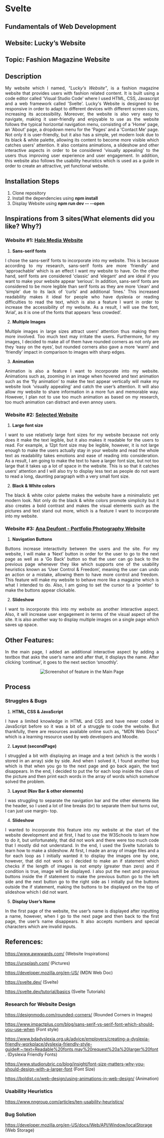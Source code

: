 # Svelte

## Fundamentals of Web Development

## Website: Lucky’s Website

## Topic: Fashion Magazine Website

## Description

<p align = "justify">My website which I named, <i>"Lucky's Website"</i>, is a fashion magazine website that provides users with fashion related content. It is built using a code editor called 'Visual Studio Code' where I used HTML, CSS, Javascript and a web framework called 'Svelte'. Lucky's Website is designed to be responsive in order to adapt to different devices with different screen sizes, increasing its accessibility. Moreover, the website is also very easy to navigate, making it user-friendly and enjoyable to use as the website follows the typical horizontal navigation menu, consisting of a 'Home' page, an 'About' page, a dropdown menu for the 'Pages' and a 'Contact Me' page. Not only it is user-friendly, but it also has a simple, yet modern look due to its black & white palette, allowing its content to become more visible which catches users' attention. It also contains animations, a slideshow and other interactive aspects in order to be considered 'visually appealing' to the users thus improving user experience and user engagement. In addition, this website also follows the usability heuristics which is used as a guide in order to create an attractive, yet functional website.
</p>

## Installation Steps

1. Clone repository
2. Install the dependencies using **npm install**
3. Display Website using **npm run dev -- --open**

## Inspirations from 3 sites(What elements did you like? Why?)

### Website #1: [Halo Media Website](https://halomedia.com/)
1. **Sans-serif fonts**

<p align = "justify">I chose the sans-serif fonts to incorporate into my website. This is because according to my research, sans-serif fonts are more ‘friendly’ and ‘approachable’ which is an effect I want my website to have. On the other hand, serif fonts are considered 'classic’ and ‘elegant’ and are ideal if you want to make your website appear ‘serious’. In addition, sans-serif fonts are considered to be more legible than serif fonts as they are more ‘clean’ and ‘simple’ due to its lack of ‘curls’ and additional ‘lines.’ This increased readability makes it ideal for people who have dyslexia or reading difficulties to read the text, which is also a feature I want in order to increase the accessibility of my website. As a result, I will use the font, ‘Arial’, as it is one of the fonts that appears ‘less crowded’. 
</p>

2. **Multiple Images**

<p align = "justify">Multiple images in large sizes attract users’ attention thus making them more involved. Too much text may irritate the users. Furthermore, for my images, I decided to make all of them have rounded corners as not only are they ‘easy on the eyes’, but rounded corners also gave a more ‘warm’ and ‘friendly’ impact in comparison to images with sharp edges. 
</p>

3. **Animation**

<p align = "justify">Animation is also a feature I want to incorporate into my website. Animations such as, zooming in an image when hovered and text animation such as the ‘fly animation’ to make the text appear vertically will make my website look ‘visually appealing’ and catch the user’s attention. It will also allow my website to share information in a more fun and memorable way. However, I plan not to use too much animation as based on my research, too much animation can distract and even annoy users.
</p>

### Website #2: [Selected Website](https://selectedbase.com/)
1. **Large font size** 

<p align = "justify">I want to use relatively large font sizes for my website because not only does it make the text legible, but it also makes it readable for the users to read. For example, a 12pt font size may be legible, however, it is not large enough to make the users actually stay in your website and read the whole text as readability takes emotions and ease of reading into consideration. As a result, I am going to make the text to have a larger font size, but not too large that it takes up a lot of space in the website. This is so that it catches users’ attention and I will also try to display less text as people do not want to read a long, daunting paragraph with a very small font size.
</p>

2. **Black & White colors** 

<p align = "justify">The black & white color palette makes the website have a minimalistic yet modern look.  Not only do the black & white colors promote simplicity but it also creates a bold contrast and makes the visual elements such as the pictures and text stand out more, which is a feature I want to incorporate into my website. 
</p>

### Website #3: [Ana Deufont - Portfolio Photography Website](https://polite-hill-00eb08f10.1.azurestaticapps.net/)
1. **Navigation Buttons**

<p align = "justify">Buttons increase interactivity between the users and the site. For my website, I will make a ‘Next’ button in order for the user to go to the next page as well as a ‘Go Back’ button so that the user can go back to the previous page whenever they like which supports one of the usability heuristics known as ‘User Control & Freedom’, meaning the user can undo an action or a mistake, allowing them to have more control and freedom. This feature will make my website to behave more like a magazine which is what I intended to do. Also, I am going to set the cursor to a 'pointer' to make the buttons appear clickable.
</p>

2. **Slideshow**

<p align = "justify">I want to incorporate this into my website as another interactive aspect. Also, it will increase user engagement in terms of the visual aspect of the site. It is also another way to display multiple images on a single page which saves up space.
</p>

## Other Features:
<p align = "justify">In the main page, I added an additional interactive aspect by adding a textbox that asks the user’s name and after that, it displays the name. After clicking ‘continue’, it goes to the next section ‘smoothly’.
</p>

<p align = "center">
<img src = "Main.png" 
alt = "Screenshot of feature in the Main Page"
</p>

## Process
### Struggles & Bugs
1. **HTML, CSS & JavaScript**

<p align = "justify">I have a limited knowledge in HTML and CSS and have never coded in JavaScript before so it was a bit of a struggle to code the website. But thankfully,  there are resources available online such as, "MDN Web Docs" which is a learning resource used by web developers and Moodle.
</p>

2. **Layout (secondPage)**

<p align = "justify">I struggled a bit with displaying an image and a text (which is the words I stored in an array) side by side. And when I solved it, I found another bug which is that when you go to the next page and go back again, the text disappears. In the end, I decided to put the for each loop inside the class of the picture and then print each words in the array of words which somehow solved the problem.
</p>

3. **Layout (Nav Bar & other elements)**

<p align = "justify">I was struggling to separate the navigation bar and the other elements like the header, so I used a lot of line breaks (br) to separate them but turns out, I can just use margin- top.
</p>

4. **Slideshow**

<p align = "justify">I wanted to incorporate this feature into my website at the start of the website development and at first, I had to use the W3Schools to learn how to do it, but unfortunately, that did not work and there were too much code that I mostly did not understand. In the end, I used the Svelte tutorials to learn how to make a slideshow. At first, I made an array of image files and a for each loop as I initially wanted it to display the images one by one, however, that did not work so I decided to make an if statement which checks if the length of images is not empty (greater than zero) and if condition is true, image will be displayed. I also put the next and previous buttons inside the if statement to make the previous button go to the left side and the next button go to the right side as I initially put the buttons outside the if statement, making the buttons to be displayed on the top of slideshow which I did not want.
</p>

5. **Display User’s Name**

<p align = "justify">In the first page of the website, the user’s name is displayed after inputting a name, however, when I go to the next page and then back to the first page, the user’s name disappears. It also accepts numbers and special characters which are invalid inputs.
</p>

## References:
https://www.awwwards.com/ (Website Inspirations)

https://unsplash.com/ (Pictures)

https://developer.mozilla.org/en-US/ (MDN Web Doc)

https://svelte.dev/ (Svelte)

https://svelte.dev/tutorial/basics (Svelte Tutorials)

### Research for Website Design

https://designmodo.com/rounded-corners/ (Rounded Corners in Images)

https://www.impactplus.com/blog/sans-serif-vs-serif-font-which-should-you-use-when (Font style)

https://www.bdadyslexia.org.uk/advice/employers/creating-a-dyslexia-friendly-workplace/dyslexia-friendly-style-guide#:~:text=Readable%20fonts,may%20request%20a%20larger%20font. (Dyslexia Friendly Fonts)

https://www.studiorubric.co/blog/insight/font-size-matters-why-you-should-design-with-a-larger-font (Font Size)

https://boldist.co/web-design/using-animations-in-web-design/ (Animation)

### Usability Heuristics

https://www.nngroup.com/articles/ten-usability-heuristics/

### Bug Solution

https://developer.mozilla.org/en-US/docs/Web/API/Window/localStorage (Web Storage)

